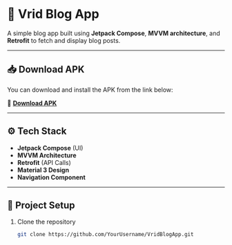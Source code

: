 # 📱 Vrid Blog App  

A simple blog app built using **Jetpack Compose**, **MVVM architecture**, and **Retrofit** to fetch and display blog posts.

---
## 📥 Download APK
You can download and install the APK from the link below:  

🔗 **[Download APK](https://drive.google.com/file/d/1Wi_NLCFRVyq9V10K0x6EMtstbkC72K6g/view?usp=sharing)**  

---

## ⚙️ Tech Stack
- **Jetpack Compose** (UI)
- **MVVM Architecture**
- **Retrofit** (API Calls)
- **Material 3 Design**
- **Navigation Component**

---

## 📂 Project Setup
1. Clone the repository  
   ```sh
   git clone https://github.com/YourUsername/VridBlogApp.git

